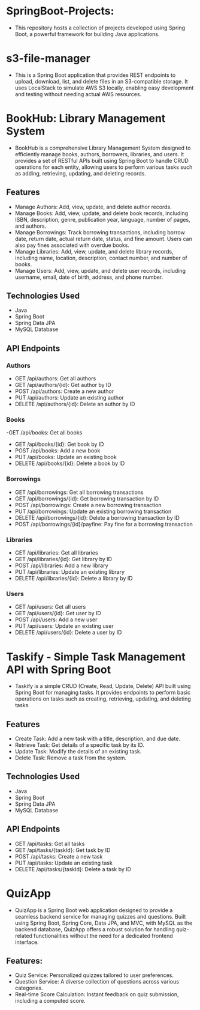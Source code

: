 # SpringBoot-Projects:
- This repository hosts a collection of projects developed using Spring Boot, a powerful framework for building Java applications.

# s3-file-manager

- This is a Spring Boot application that provides REST endpoints to upload, download, list, and delete files in an S3-compatible storage. It uses LocalStack to simulate AWS S3 locally, enabling easy development and testing without needing actual AWS resources.

# BookHub: Library Management System

- BookHub is a comprehensive Library Management System designed to efficiently manage books, authors, borrowers, libraries, and users. It provides a set of RESTful APIs built using Spring Boot to handle CRUD operations for each entity, allowing users to perform various tasks such as adding, retrieving, updating, and deleting records.

## Features

- Manage Authors: Add, view, update, and delete author records.
- Manage Books: Add, view, update, and delete book records, including ISBN, description, genre, publication year, language, number of pages, and authors.
- Manage Borrowings: Track borrowing transactions, including borrow date, return date, actual return date, status, and fine amount. Users can also pay fines associated with overdue books.
- Manage Libraries: Add, view, update, and delete library records, including name, location, description, contact number, and number of books.
- Manage Users: Add, view, update, and delete user records, including username, email, date of birth, address, and phone number.

## Technologies Used

- Java
- Spring Boot
- Spring Data JPA
- MySQL Database

## API Endpoints

### Authors

- GET /api/authors: Get all authors
- GET /api/authors/{id}: Get author by ID
- POST /api/authors: Create a new author
- PUT /api/authors: Update an existing author
- DELETE /api/authors/{id}: Delete an author by ID

### Books

-GET /api/books: Get all books
- GET /api/books/{id}: Get book by ID
- POST /api/books: Add a new book
- PUT /api/books: Update an existing book
- DELETE /api/books/{id}: Delete a book by ID

### Borrowings

- GET /api/borrowings: Get all borrowing transactions
- GET /api/borrowings/{id}: Get borrowing transaction by ID
- POST /api/borrowings: Create a new borrowing transaction
- PUT /api/borrowings: Update an existing borrowing transaction
- DELETE /api/borrowings/{id}: Delete a borrowing transaction by ID
- POST /api/borrowings/{id}/payfine: Pay fine for a borrowing transaction

### Libraries

- GET /api/libraries: Get all libraries
- GET /api/libraries/{id}: Get library by ID
- POST /api/libraries: Add a new library
- PUT /api/libraries: Update an existing library
- DELETE /api/libraries/{id}: Delete a library by ID

### Users

- GET /api/users: Get all users
- GET /api/users/{id}: Get user by ID
- POST /api/users: Add a new user
- PUT /api/users: Update an existing user
- DELETE /api/users/{id}: Delete a user by ID

# Taskify - Simple Task Management API with Spring Boot

- Taskify is a simple CRUD (Create, Read, Update, Delete) API built using Spring Boot for managing tasks. It provides endpoints to perform basic operations on tasks such as creating, retrieving, updating, and deleting tasks.

## Features

- Create Task: Add a new task with a title, description, and due date.
- Retrieve Task: Get details of a specific task by its ID.
- Update Task: Modify the details of an existing task.
- Delete Task: Remove a task from the system.

## Technologies Used

- Java
- Spring Boot
- Spring Data JPA
- MySQL Database

## API Endpoints

- GET /api/tasks: Get all tasks
- GET /api/tasks/{taskId}: Get task by ID
- POST /api/tasks: Create a new task
- PUT /api/tasks: Update an existing task
- DELETE /api/tasks/{taskId}: Delete a task by ID

# QuizApp

- QuizApp is a Spring Boot web application designed to provide a seamless backend service for
  managing quizzes and questions. Built using Spring Boot, Spring Core, Data JPA, and MVC, with
  MySQL as the backend database, QuizApp offers a robust solution for handling quiz-related 
  functionalities without the need for a dedicated frontend interface.

## Features:

- Quiz Service: Personalized quizzes tailored to user preferences.
- Question Service: A diverse collection of questions across various categories.
- Real-time Score Calculation: Instant feedback on quiz submission, including a computed score.
